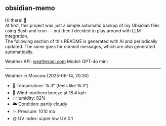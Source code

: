 ## obsidian-memo

Hi there! 👋 \
At first, this project was just a simple automatic backup of my Obsidian files using Bash and cron — but then I decided to play around with LLM integration. \
The following section of this README is generated with AI and periodically updated. The same goes for commit messages, which are also generated automatically.

Weather API: [weatherapi.com](https://www.weatherapi.com/)
Model: GPT-4o mini

---

Weather in Moscow (2025-06-14, 20:30)

- 🌡️ Temperature: 15.3° (feels like 15.3°)
- 💨 Wind: northern breeze at 18.4 kph
- 💧 Humidity: 82%
- 🌥️ Condition: partly cloudy 
- 📉 Pressure: 1010 mb
- 🌞 UV index: super low UV 0.1
